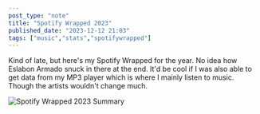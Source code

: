```yaml
---
post_type: "note" 
title: "Spotify Wrapped 2023"
published_date: "2023-12-12 21:03"
tags: ["music","stats","spotifywrapped"]
---
```


Kind of late, but here's my Spotify Wrapped for the year. No idea how Eslabon Armado snuck in there at the end. It'd be cool if I was also able to get data from my MP3 player which is where I mainly listen to music. Though the artists wouldn't change much.

![Spotify Wrapped 2023 Summary](/assets/images/feed/spotify-wrapped-1.png)